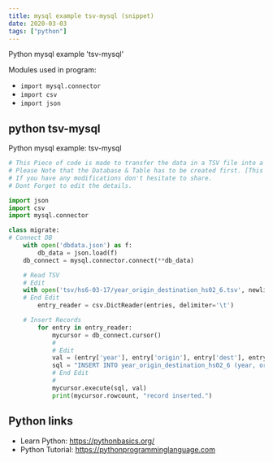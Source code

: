 ```yaml
---
title: mysql example tsv-mysql (snippet)
date: 2020-03-03
tags: ["python"]
---
```

Python mysql example 'tsv-mysql'


Modules used in program: 
* `import mysql.connector`
* `import csv`
* `import json`

## python tsv-mysql

Python mysql example: tsv-mysql

```python
# This Piece of code is made to transfer the data in a TSV file into a MySQL Database Table
# Please Note that the Database & Table has to be created first. [This was done on a hurry]
# If you have any modifications don't hesitate to share.
# Dont Forget to edit the details.

import json
import csv
import mysql.connector

class migrate:
# Connect DB
    with open('dbdata.json') as f:
        db_data = json.load(f)
    db_connect = mysql.connector.connect(**db_data)

    # Read TSV
    # Edit
    with open('tsv/hs6-03-17/year_origin_destination_hs02_6.tsv', newline = '') as entries:
    # End Edit
    	entry_reader = csv.DictReader(entries, delimiter='\t')

    # Insert Records
    	for entry in entry_reader:
            mycursor = db_connect.cursor()
            #
            # Edit
            val = (entry['year'], entry['origin'], entry['dest'], entry['hs02'], entry['export_val'], entry['import_val'])
            sql = "INSERT INTO year_origin_destination_hs02_6 (year, origin, dest, hs02, export_val, import_val) VALUES (%s, %s, %s, %s, %s, %s)"
            # End Edit
            #
            mycursor.execute(sql, val)
            print(mycursor.rowcount, "record inserted.")

```

## Python links

- Learn Python: https://pythonbasics.org/
- Python Tutorial: https://pythonprogramminglanguage.com
